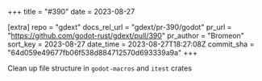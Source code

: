 +++
title = "#390"
date = 2023-08-27

[extra]
repo = "gdext"
docs_rel_url = "gdext/pr-390/godot"
pr_url = "https://github.com/godot-rust/gdext/pull/390"
pr_author = "Bromeon"
sort_key = 2023-08-27
date_time = 2023-08-27T18:27:08Z
commit_sha = "64d059e49677fb06f538d884712570d693339a9a"
+++

Clean up file structure in `godot-macros` and `itest` crates
